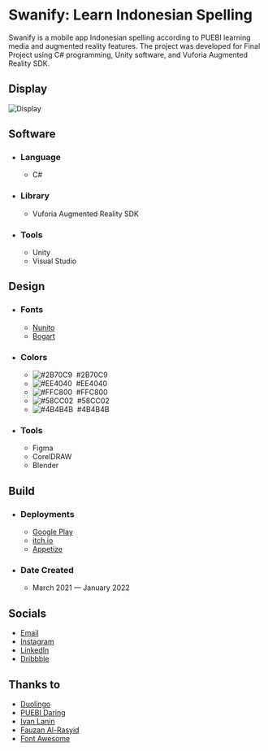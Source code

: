 # Swanify: Learn Indonesian Spelling
Swanify is a mobile app Indonesian spelling according to PUEBI learning media and augmented reality features. The project was developed for Final Project using C# programming, Unity software, and Vuforia Augmented Reality SDK.

## Display
![Display](https://luqmanherifa.site/img/imgswanify.png)

## Software
- ### Language
  - C#

- ### Library
  - Vuforia Augmented Reality SDK

- ### Tools
  - Unity
  - Visual Studio

## Design
- ### Fonts
  - [Nunito](https://fonts.google.com/specimen/Nunito)
  - [Bogart](https://www.dafont.com/bogart.font)
  
- ### Colors
  - ![#2B70C9](https://placehold.co/20x20/2B70C9/2B70C9.png)  #2B70C9
  - ![#EE4040](https://placehold.co/20x20/EE4040/EE4040.png)  #EE4040
  - ![#FFC800](https://placehold.co/20x20/FFC800/FFC800.png)  #FFC800
  - ![#58CC02](https://placehold.co/20x20/58CC02/58CC02.png)  #58CC02
  - ![#4B4B4B](https://placehold.co/20x20/4B4B4B/4B4B4B.png)  #4B4B4B
  
- ### Tools
  - Figma
  - CorelDRAW
  - Blender

## Build
- ### Deployments
  - [Google Play](https://play.google.com/store/apps/details?id=id.ac.stiki.doleno.swanify)
  - [itch.io](https://luqmanherifa.itch.io/swanify)
  - [Appetize](https://appetize.io/app/oo6c6vfw22vv53hll7boigr6mq)
  
- ### Date Created
  - March 2021 — January 2022
  
## Socials
  - [Email](mailto:luqmanherifa@gmail.com)
  - [Instagram](https://www.instagram.com/luqmanherifa)
  - [LinkedIn](https://www.linkedin.com/in/luqmanherifa)
  - [Dribbble](https://dribbble.com/luqmanherifa)

## Thanks to
  - [Duolingo](https://www.duolingo.com)
  - [PUEBI Daring](https://puebi.js.org)
  - [Ivan Lanin](https://twitter.com/ivanlanin)
  - [Fauzan Al-Rasyid](https://twitter.com/fauzanalrasyid)
  - [Font Awesome](https://fontawesome.com)
